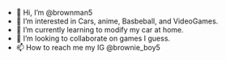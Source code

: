 - 👋 Hi, I’m @brownman5
- 👀 I’m interested in Cars, anime, Basbeball, and VideoGames.
- 🌱 I’m currently learning to modify my car at home.
- 💞️ I’m looking to collaborate on games I guess.
- 📫 How to reach me my IG @brownie_boy5

<!---
brownman5/brownman5 is a ✨ special ✨ repository because its `README.md` (this file) appears on your GitHub profile.
You can click the Preview link to take a look at your changes.
--->
